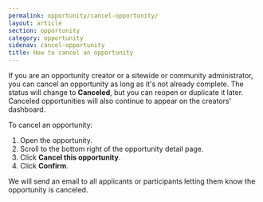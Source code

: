 ```yaml
---
permalink: opportunity/cancel-opportunity/
layout: article
section: opportunity
category: opportunity
sidenav: cancel-opportunity
title: How to cancel an opportunity
---
```

If you are an opportunity creator or a sitewide or community administrator, you can cancel an opportunity as long as it's not already complete. The status will change to **Canceled**, but you can reopen or duplicate it later. Canceled opportunities will also continue to appear on the creators' dashboard. 

To cancel an opportunity:

1. Open the opportunity.
2. Scroll to the bottom right of the opportunity detail page.
3. Click **Cancel this opportunity**.
4. Click **Confirm**.

We will send an email to all applicants or participants letting them know the opportunity is canceled.
